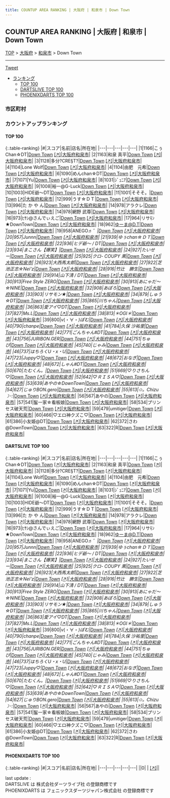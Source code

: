 ```yaml
---
title: COUNTUP AREA RANKING | 大阪府 | 和泉市 | Down Town
---
```

## COUNTUP AREA RANKING | 大阪府 | 和泉市 | Down Town

[TOP](/darts/rank/) > [大阪府](/darts/rank/大阪府/) > [和泉市](/darts/rank/大阪府/和泉市/) > Down Town

___

<a href="https://twitter.com/share?ref_src=twsrc%5Etfw" data-text="COUNTUP AREA RANKING | 大阪府和泉市Down Town" class="twitter-share-button" data-hashtags="DARTSLIVE,PHOENIXDARTS,darts,ダーツ" data-show-count="false">Tweet</a>

* [ランキング](#カウントアップランキング)
    * [TOP 100](#top-100)
    * [DARTSLIVE TOP 100](#dartslive-top-100)
    * [PHOENIXDARTS TOP 100](#phoenixdarts-top-100)

### 市区町村

<ul>

</ul>

### カウントアップランキング

#### TOP 100



{:.table-ranking}
|#|スコア|名前|店名|所在地|
|---|---|---|---|---|
|1|1166|<span class="rank-name-dl">こぅChan☆DT</span>|<a href="/darts/rank/shops/987a5a2adcfe09b40d9b047a20a7ba1e.html">Down Town</a> <a href="https://search.dartslive.com/jp/shop/987a5a2adcfe09b40d9b047a20a7ba1e">[↗]</a>|<a href="/darts/rank/大阪府/和泉市">大阪府和泉市</a>|
|2|1163|<span class="rank-name-dl">和泉 真平</span>|<a href="/darts/rank/shops/987a5a2adcfe09b40d9b047a20a7ba1e.html">Down Town</a> <a href="https://search.dartslive.com/jp/shop/987a5a2adcfe09b40d9b047a20a7ba1e">[↗]</a>|<a href="/darts/rank/大阪府/和泉市">大阪府和泉市</a>|
|3|1128|<span class="rank-name-dl">多分?CRE§T?</span>|<a href="/darts/rank/shops/987a5a2adcfe09b40d9b047a20a7ba1e.html">Down Town</a> <a href="https://search.dartslive.com/jp/shop/987a5a2adcfe09b40d9b047a20a7ba1e">[↗]</a>|<a href="/darts/rank/大阪府/和泉市">大阪府和泉市</a>|
|4|1104|<span class="rank-name-dl">Lone Wolf</span>|<a href="/darts/rank/shops/987a5a2adcfe09b40d9b047a20a7ba1e.html">Down Town</a> <a href="https://search.dartslive.com/jp/shop/987a5a2adcfe09b40d9b047a20a7ba1e">[↗]</a>|<a href="/darts/rank/大阪府/和泉市">大阪府和泉市</a>|
|4|1104|<span class="rank-name-dl">由肥　元希</span>|<a href="/darts/rank/shops/987a5a2adcfe09b40d9b047a20a7ba1e.html">Down Town</a> <a href="https://search.dartslive.com/jp/shop/987a5a2adcfe09b40d9b047a20a7ba1e">[↗]</a>|<a href="/darts/rank/大阪府/和泉市">大阪府和泉市</a>|
|6|1090|<span class="rank-name-dl">めんchan☆DT</span>|<a href="/darts/rank/shops/987a5a2adcfe09b40d9b047a20a7ba1e.html">Down Town</a> <a href="https://search.dartslive.com/jp/shop/987a5a2adcfe09b40d9b047a20a7ba1e">[↗]</a>|<a href="/darts/rank/大阪府/和泉市">大阪府和泉市</a>|
|7|1071|<span class="rank-name-dl">Yu</span>|<a href="/darts/rank/shops/987a5a2adcfe09b40d9b047a20a7ba1e.html">Down Town</a> <a href="https://search.dartslive.com/jp/shop/987a5a2adcfe09b40d9b047a20a7ba1e">[↗]</a>|<a href="/darts/rank/大阪府/和泉市">大阪府和泉市</a>|
|8|1031|<span class="rank-name-dl">ｼﾞｭﾆｱ</span>|<a href="/darts/rank/shops/987a5a2adcfe09b40d9b047a20a7ba1e.html">Down Town</a> <a href="https://search.dartslive.com/jp/shop/987a5a2adcfe09b40d9b047a20a7ba1e">[↗]</a>|<a href="/darts/rank/大阪府/和泉市">大阪府和泉市</a>|
|9|1008|<span class="rank-name-dl">裕一@G-Luck</span>|<a href="/darts/rank/shops/987a5a2adcfe09b40d9b047a20a7ba1e.html">Down Town</a> <a href="https://search.dartslive.com/jp/shop/987a5a2adcfe09b40d9b047a20a7ba1e">[↗]</a>|<a href="/darts/rank/大阪府/和泉市">大阪府和泉市</a>|
|10|1003|<span class="rank-name-dl">HIDE爺〜DT</span>|<a href="/darts/rank/shops/987a5a2adcfe09b40d9b047a20a7ba1e.html">Down Town</a> <a href="https://search.dartslive.com/jp/shop/987a5a2adcfe09b40d9b047a20a7ba1e">[↗]</a>|<a href="/darts/rank/大阪府/和泉市">大阪府和泉市</a>|
|11|1001|<span class="rank-name-dl">そそそ。</span>|<a href="/darts/rank/shops/987a5a2adcfe09b40d9b047a20a7ba1e.html">Down Town</a> <a href="https://search.dartslive.com/jp/shop/987a5a2adcfe09b40d9b047a20a7ba1e">[↗]</a>|<a href="/darts/rank/大阪府/和泉市">大阪府和泉市</a>|
|12|999|<span class="rank-name-dl">うす☆ＤＴ</span>|<a href="/darts/rank/shops/987a5a2adcfe09b40d9b047a20a7ba1e.html">Down Town</a> <a href="https://search.dartslive.com/jp/shop/987a5a2adcfe09b40d9b047a20a7ba1e">[↗]</a>|<a href="/darts/rank/大阪府/和泉市">大阪府和泉市</a>|
|13|996|<span class="rank-name-dl">た か や ん</span>|<a href="/darts/rank/shops/987a5a2adcfe09b40d9b047a20a7ba1e.html">Down Town</a> <a href="https://search.dartslive.com/jp/shop/987a5a2adcfe09b40d9b047a20a7ba1e">[↗]</a>|<a href="/darts/rank/大阪府/和泉市">大阪府和泉市</a>|
|14|978|<span class="rank-name-dl">アラクレ</span>|<a href="/darts/rank/shops/987a5a2adcfe09b40d9b047a20a7ba1e.html">Down Town</a> <a href="https://search.dartslive.com/jp/shop/987a5a2adcfe09b40d9b047a20a7ba1e">[↗]</a>|<a href="/darts/rank/大阪府/和泉市">大阪府和泉市</a>|
|14|978|<span class="rank-name-dl">網野 武尊</span>|<a href="/darts/rank/shops/987a5a2adcfe09b40d9b047a20a7ba1e.html">Down Town</a> <a href="https://search.dartslive.com/jp/shop/987a5a2adcfe09b40d9b047a20a7ba1e">[↗]</a>|<a href="/darts/rank/大阪府/和泉市">大阪府和泉市</a>|
|16|973|<span class="rank-name-dl">ﾋｻｼ@さんでぃえご</span>|<a href="/darts/rank/shops/987a5a2adcfe09b40d9b047a20a7ba1e.html">Down Town</a> <a href="https://search.dartslive.com/jp/shop/987a5a2adcfe09b40d9b047a20a7ba1e">[↗]</a>|<a href="/darts/rank/大阪府/和泉市">大阪府和泉市</a>|
|17|964|<span class="rank-name-dl">リサﾓﾝ★DownTown</span>|<a href="/darts/rank/shops/987a5a2adcfe09b40d9b047a20a7ba1e.html">Down Town</a> <a href="https://search.dartslive.com/jp/shop/987a5a2adcfe09b40d9b047a20a7ba1e">[↗]</a>|<a href="/darts/rank/大阪府/和泉市">大阪府和泉市</a>|
|18|962|<span class="rank-name-dl">ゆーま@D.T</span>|<a href="/darts/rank/shops/987a5a2adcfe09b40d9b047a20a7ba1e.html">Down Town</a> <a href="https://search.dartslive.com/jp/shop/987a5a2adcfe09b40d9b047a20a7ba1e">[↗]</a>|<a href="/darts/rank/大阪府/和泉市">大阪府和泉市</a>|
|19|958|<span class="rank-name-dl">ANEGO♬*゜</span>|<a href="/darts/rank/shops/987a5a2adcfe09b40d9b047a20a7ba1e.html">Down Town</a> <a href="https://search.dartslive.com/jp/shop/987a5a2adcfe09b40d9b047a20a7ba1e">[↗]</a>|<a href="/darts/rank/大阪府/和泉市">大阪府和泉市</a>|
|20|957|<span class="rank-name-dl">Junnn</span>|<a href="/darts/rank/shops/987a5a2adcfe09b40d9b047a20a7ba1e.html">Down Town</a> <a href="https://search.dartslive.com/jp/shop/987a5a2adcfe09b40d9b047a20a7ba1e">[↗]</a>|<a href="/darts/rank/大阪府/和泉市">大阪府和泉市</a>|
|21|939|<span class="rank-name-dl">ゆぅchan☆ＤＴ</span>|<a href="/darts/rank/shops/987a5a2adcfe09b40d9b047a20a7ba1e.html">Down Town</a> <a href="https://search.dartslive.com/jp/shop/987a5a2adcfe09b40d9b047a20a7ba1e">[↗]</a>|<a href="/darts/rank/大阪府/和泉市">大阪府和泉市</a>|
|22|936|<span class="rank-name-dl">ヒデ爺〜 / DT</span>|<a href="/darts/rank/shops/987a5a2adcfe09b40d9b047a20a7ba1e.html">Down Town</a> <a href="https://search.dartslive.com/jp/shop/987a5a2adcfe09b40d9b047a20a7ba1e">[↗]</a>|<a href="/darts/rank/大阪府/和泉市">大阪府和泉市</a>|
|23|934|<span class="rank-name-dl">まこさん【爆笑】</span>|<a href="/darts/rank/shops/987a5a2adcfe09b40d9b047a20a7ba1e.html">Down Town</a> <a href="https://search.dartslive.com/jp/shop/987a5a2adcfe09b40d9b047a20a7ba1e">[↗]</a>|<a href="/darts/rank/大阪府/和泉市">大阪府和泉市</a>|
|24|927|<span class="rank-name-dl">たいせー</span>|<a href="/darts/rank/shops/987a5a2adcfe09b40d9b047a20a7ba1e.html">Down Town</a> <a href="https://search.dartslive.com/jp/shop/987a5a2adcfe09b40d9b047a20a7ba1e">[↗]</a>|<a href="/darts/rank/大阪府/和泉市">大阪府和泉市</a>|
|25|925|<span class="rank-name-dl">クロ- COUPY 黒</span>|<a href="/darts/rank/shops/987a5a2adcfe09b40d9b047a20a7ba1e.html">Down Town</a> <a href="https://search.dartslive.com/jp/shop/987a5a2adcfe09b40d9b047a20a7ba1e">[↗]</a>|<a href="/darts/rank/大阪府/和泉市">大阪府和泉市</a>|
|26|923|<span class="rank-name-dl">大西馬太郎</span>|<a href="/darts/rank/shops/987a5a2adcfe09b40d9b047a20a7ba1e.html">Down Town</a> <a href="https://search.dartslive.com/jp/shop/987a5a2adcfe09b40d9b047a20a7ba1e">[↗]</a>|<a href="/darts/rank/大阪府/和泉市">大阪府和泉市</a>|
|27|922|<span class="rank-name-dl">芝池正志☆Nei&#x27;z</span>|<a href="/darts/rank/shops/987a5a2adcfe09b40d9b047a20a7ba1e.html">Down Town</a> <a href="https://search.dartslive.com/jp/shop/987a5a2adcfe09b40d9b047a20a7ba1e">[↗]</a>|<a href="/darts/rank/大阪府/和泉市">大阪府和泉市</a>|
|28|916|<span class="rank-name-dl">竹辻　勝生</span>|<a href="/darts/rank/shops/987a5a2adcfe09b40d9b047a20a7ba1e.html">Down Town</a> <a href="https://search.dartslive.com/jp/shop/987a5a2adcfe09b40d9b047a20a7ba1e">[↗]</a>|<a href="/darts/rank/大阪府/和泉市">大阪府和泉市</a>|
|29|914|<span class="rank-name-dl">山下清 / DT</span>|<a href="/darts/rank/shops/987a5a2adcfe09b40d9b047a20a7ba1e.html">Down Town</a> <a href="https://search.dartslive.com/jp/shop/987a5a2adcfe09b40d9b047a20a7ba1e">[↗]</a>|<a href="/darts/rank/大阪府/和泉市">大阪府和泉市</a>|
|30|913|<span class="rank-name-dl">Free Style ZERO</span>|<a href="/darts/rank/shops/987a5a2adcfe09b40d9b047a20a7ba1e.html">Down Town</a> <a href="https://search.dartslive.com/jp/shop/987a5a2adcfe09b40d9b047a20a7ba1e">[↗]</a>|<a href="/darts/rank/大阪府/和泉市">大阪府和泉市</a>|
|30|913|<span class="rank-name-dl">あにゃだ〜☆NINE</span>|<a href="/darts/rank/shops/987a5a2adcfe09b40d9b047a20a7ba1e.html">Down Town</a> <a href="https://search.dartslive.com/jp/shop/987a5a2adcfe09b40d9b047a20a7ba1e">[↗]</a>|<a href="/darts/rank/大阪府/和泉市">大阪府和泉市</a>|
|32|908|<span class="rank-name-dl">$あぽろ$</span>|<a href="/darts/rank/shops/987a5a2adcfe09b40d9b047a20a7ba1e.html">Down Town</a> <a href="https://search.dartslive.com/jp/shop/987a5a2adcfe09b40d9b047a20a7ba1e">[↗]</a>|<a href="/darts/rank/大阪府/和泉市">大阪府和泉市</a>|
|33|903|<span class="rank-name-dl">リサモン★</span>|<a href="/darts/rank/shops/987a5a2adcfe09b40d9b047a20a7ba1e.html">Down Town</a> <a href="https://search.dartslive.com/jp/shop/987a5a2adcfe09b40d9b047a20a7ba1e">[↗]</a>|<a href="/darts/rank/大阪府/和泉市">大阪府和泉市</a>|
|34|879|<span class="rank-name-dl">しゅう☆DT</span>|<a href="/darts/rank/shops/987a5a2adcfe09b40d9b047a20a7ba1e.html">Down Town</a> <a href="https://search.dartslive.com/jp/shop/987a5a2adcfe09b40d9b047a20a7ba1e">[↗]</a>|<a href="/darts/rank/大阪府/和泉市">大阪府和泉市</a>|
|35|865|<span class="rank-name-dl">川ちゃん</span>|<a href="/darts/rank/shops/987a5a2adcfe09b40d9b047a20a7ba1e.html">Down Town</a> <a href="https://search.dartslive.com/jp/shop/987a5a2adcfe09b40d9b047a20a7ba1e">[↗]</a>|<a href="/darts/rank/大阪府/和泉市">大阪府和泉市</a>|
|36|863|<span class="rank-name-dl">愛アイ♡DT</span>|<a href="/darts/rank/shops/987a5a2adcfe09b40d9b047a20a7ba1e.html">Down Town</a> <a href="https://search.dartslive.com/jp/shop/987a5a2adcfe09b40d9b047a20a7ba1e">[↗]</a>|<a href="/darts/rank/大阪府/和泉市">大阪府和泉市</a>|
|37|827|<span class="rank-name-dl">Ms.L</span>|<a href="/darts/rank/shops/987a5a2adcfe09b40d9b047a20a7ba1e.html">Down Town</a> <a href="https://search.dartslive.com/jp/shop/987a5a2adcfe09b40d9b047a20a7ba1e">[↗]</a>|<a href="/darts/rank/大阪府/和泉市">大阪府和泉市</a>|
|38|813|<span class="rank-name-dl">＊OGI＊*</span>|<a href="/darts/rank/shops/987a5a2adcfe09b40d9b047a20a7ba1e.html">Down Town</a> <a href="https://search.dartslive.com/jp/shop/987a5a2adcfe09b40d9b047a20a7ba1e">[↗]</a>|<a href="/darts/rank/大阪府/和泉市">大阪府和泉市</a>|
|39|800|<span class="rank-name-dl">v(・∀・*)ぽむ</span>|<a href="/darts/rank/shops/987a5a2adcfe09b40d9b047a20a7ba1e.html">Down Town</a> <a href="https://search.dartslive.com/jp/shop/987a5a2adcfe09b40d9b047a20a7ba1e">[↗]</a>|<a href="/darts/rank/大阪府/和泉市">大阪府和泉市</a>|
|40|790|<span class="rank-name-dl">chanpe</span>|<a href="/darts/rank/shops/987a5a2adcfe09b40d9b047a20a7ba1e.html">Down Town</a> <a href="https://search.dartslive.com/jp/shop/987a5a2adcfe09b40d9b047a20a7ba1e">[↗]</a>|<a href="/darts/rank/大阪府/和泉市">大阪府和泉市</a>|
|41|784|<span class="rank-name-dl">久保 沙祐里</span>|<a href="/darts/rank/shops/987a5a2adcfe09b40d9b047a20a7ba1e.html">Down Town</a> <a href="https://search.dartslive.com/jp/shop/987a5a2adcfe09b40d9b047a20a7ba1e">[↗]</a>|<a href="/darts/rank/大阪府/和泉市">大阪府和泉市</a>|
|42|771|<span class="rank-name-dl">ごんちゃん#DT</span>|<a href="/darts/rank/shops/987a5a2adcfe09b40d9b047a20a7ba1e.html">Down Town</a> <a href="https://search.dartslive.com/jp/shop/987a5a2adcfe09b40d9b047a20a7ba1e">[↗]</a>|<a href="/darts/rank/大阪府/和泉市">大阪府和泉市</a>|
|43|756|<span class="rank-name-dl">*JURI*BON.GER</span>|<a href="/darts/rank/shops/987a5a2adcfe09b40d9b047a20a7ba1e.html">Down Town</a> <a href="https://search.dartslive.com/jp/shop/987a5a2adcfe09b40d9b047a20a7ba1e">[↗]</a>|<a href="/darts/rank/大阪府/和泉市">大阪府和泉市</a>|
|44|751|<span class="rank-name-dl">ちゅぴ</span>|<a href="/darts/rank/shops/987a5a2adcfe09b40d9b047a20a7ba1e.html">Down Town</a> <a href="https://search.dartslive.com/jp/shop/987a5a2adcfe09b40d9b047a20a7ba1e">[↗]</a>|<a href="/darts/rank/大阪府/和泉市">大阪府和泉市</a>|
|45|740|<span class="rank-name-dl">じゃみ</span>|<a href="/darts/rank/shops/987a5a2adcfe09b40d9b047a20a7ba1e.html">Down Town</a> <a href="https://search.dartslive.com/jp/shop/987a5a2adcfe09b40d9b047a20a7ba1e">[↗]</a>|<a href="/darts/rank/大阪府/和泉市">大阪府和泉市</a>|
|46|737|<span class="rank-name-dl">はちろくU・x・U</span>|<a href="/darts/rank/shops/987a5a2adcfe09b40d9b047a20a7ba1e.html">Down Town</a> <a href="https://search.dartslive.com/jp/shop/987a5a2adcfe09b40d9b047a20a7ba1e">[↗]</a>|<a href="/darts/rank/大阪府/和泉市">大阪府和泉市</a>|
|47|723|<span class="rank-name-dl">Juppy♡***</span>|<a href="/darts/rank/shops/987a5a2adcfe09b40d9b047a20a7ba1e.html">Down Town</a> <a href="https://search.dartslive.com/jp/shop/987a5a2adcfe09b40d9b047a20a7ba1e">[↗]</a>|<a href="/darts/rank/大阪府/和泉市">大阪府和泉市</a>|
|48|672|<span class="rank-name-dl">おなぎ</span>|<a href="/darts/rank/shops/987a5a2adcfe09b40d9b047a20a7ba1e.html">Down Town</a> <a href="https://search.dartslive.com/jp/shop/987a5a2adcfe09b40d9b047a20a7ba1e">[↗]</a>|<a href="/darts/rank/大阪府/和泉市">大阪府和泉市</a>|
|48|672|<span class="rank-name-dl">しゃん#DT</span>|<a href="/darts/rank/shops/987a5a2adcfe09b40d9b047a20a7ba1e.html">Down Town</a> <a href="https://search.dartslive.com/jp/shop/987a5a2adcfe09b40d9b047a20a7ba1e">[↗]</a>|<a href="/darts/rank/大阪府/和泉市">大阪府和泉市</a>|
|50|670|<span class="rank-name-dl">たむくん。</span>|<a href="/darts/rank/shops/987a5a2adcfe09b40d9b047a20a7ba1e.html">Down Town</a> <a href="https://search.dartslive.com/jp/shop/987a5a2adcfe09b40d9b047a20a7ba1e">[↗]</a>|<a href="/darts/rank/大阪府/和泉市">大阪府和泉市</a>|
|51|669|<span class="rank-name-dl">♡りさちん♡</span>|<a href="/darts/rank/shops/987a5a2adcfe09b40d9b047a20a7ba1e.html">Down Town</a> <a href="https://search.dartslive.com/jp/shop/987a5a2adcfe09b40d9b047a20a7ba1e">[↗]</a>|<a href="/darts/rank/大阪府/和泉市">大阪府和泉市</a>|
|52|642|<span class="rank-name-dl">♡ＲＩＳＡ♡</span>|<a href="/darts/rank/shops/987a5a2adcfe09b40d9b047a20a7ba1e.html">Down Town</a> <a href="https://search.dartslive.com/jp/shop/987a5a2adcfe09b40d9b047a20a7ba1e">[↗]</a>|<a href="/darts/rank/大阪府/和泉市">大阪府和泉市</a>|
|53|639|<span class="rank-name-dl">あやの☆DownTown</span>|<a href="/darts/rank/shops/987a5a2adcfe09b40d9b047a20a7ba1e.html">Down Town</a> <a href="https://search.dartslive.com/jp/shop/987a5a2adcfe09b40d9b047a20a7ba1e">[↗]</a>|<a href="/darts/rank/大阪府/和泉市">大阪府和泉市</a>|
|54|627|<span class="rank-name-dl">じゅりBON.gero</span>|<a href="/darts/rank/shops/987a5a2adcfe09b40d9b047a20a7ba1e.html">Down Town</a> <a href="https://search.dartslive.com/jp/shop/987a5a2adcfe09b40d9b047a20a7ba1e">[↗]</a>|<a href="/darts/rank/大阪府/和泉市">大阪府和泉市</a>|
|55|613|<span class="rank-name-dl">✩*。Chizu ☽･:*</span>|<a href="/darts/rank/shops/987a5a2adcfe09b40d9b047a20a7ba1e.html">Down Town</a> <a href="https://search.dartslive.com/jp/shop/987a5a2adcfe09b40d9b047a20a7ba1e">[↗]</a>|<a href="/darts/rank/大阪府/和泉市">大阪府和泉市</a>|
|56|567|<span class="rank-name-dl">あやの</span>|<a href="/darts/rank/shops/987a5a2adcfe09b40d9b047a20a7ba1e.html">Down Town</a> <a href="https://search.dartslive.com/jp/shop/987a5a2adcfe09b40d9b047a20a7ba1e">[↗]</a>|<a href="/darts/rank/大阪府/和泉市">大阪府和泉市</a>|
|57|541|<span class="rank-name-dl">髷一家☆看板娘</span>|<a href="/darts/rank/shops/987a5a2adcfe09b40d9b047a20a7ba1e.html">Down Town</a> <a href="https://search.dartslive.com/jp/shop/987a5a2adcfe09b40d9b047a20a7ba1e">[↗]</a>|<a href="/darts/rank/大阪府/和泉市">大阪府和泉市</a>|
|58|534|<span class="rank-name-dl">プリンセス破天荒</span>|<a href="/darts/rank/shops/987a5a2adcfe09b40d9b047a20a7ba1e.html">Down Town</a> <a href="https://search.dartslive.com/jp/shop/987a5a2adcfe09b40d9b047a20a7ba1e">[↗]</a>|<a href="/darts/rank/大阪府/和泉市">大阪府和泉市</a>|
|59|479|<span class="rank-name-dl">umitiger</span>|<a href="/darts/rank/shops/987a5a2adcfe09b40d9b047a20a7ba1e.html">Down Town</a> <a href="https://search.dartslive.com/jp/shop/987a5a2adcfe09b40d9b047a20a7ba1e">[↗]</a>|<a href="/darts/rank/大阪府/和泉市">大阪府和泉市</a>|
|60|466|<span class="rank-name-dl">♡エロ神クズこ♡</span>|<a href="/darts/rank/shops/987a5a2adcfe09b40d9b047a20a7ba1e.html">Down Town</a> <a href="https://search.dartslive.com/jp/shop/987a5a2adcfe09b40d9b047a20a7ba1e">[↗]</a>|<a href="/darts/rank/大阪府/和泉市">大阪府和泉市</a>|
|61|386|<span class="rank-name-dl">小友姫@DT</span>|<a href="/darts/rank/shops/987a5a2adcfe09b40d9b047a20a7ba1e.html">Down Town</a> <a href="https://search.dartslive.com/jp/shop/987a5a2adcfe09b40d9b047a20a7ba1e">[↗]</a>|<a href="/darts/rank/大阪府/和泉市">大阪府和泉市</a>|
|62|372|<span class="rank-name-dl">さわ@DownTown</span>|<a href="/darts/rank/shops/987a5a2adcfe09b40d9b047a20a7ba1e.html">Down Town</a> <a href="https://search.dartslive.com/jp/shop/987a5a2adcfe09b40d9b047a20a7ba1e">[↗]</a>|<a href="/darts/rank/大阪府/和泉市">大阪府和泉市</a>|
|63|322|<span class="rank-name-dl">R</span>|<a href="/darts/rank/shops/987a5a2adcfe09b40d9b047a20a7ba1e.html">Down Town</a> <a href="https://search.dartslive.com/jp/shop/987a5a2adcfe09b40d9b047a20a7ba1e">[↗]</a>|<a href="/darts/rank/大阪府/和泉市">大阪府和泉市</a>|


#### DARTSLIVE TOP 100



{:.table-ranking}
|#|スコア|名前|店名|所在地|
|---|---|---|---|---|
|1|1166|<span class="rank-name-dl">こぅChan☆DT</span>|<a href="/darts/rank/shops/987a5a2adcfe09b40d9b047a20a7ba1e.html">Down Town</a> <a href="https://search.dartslive.com/jp/shop/987a5a2adcfe09b40d9b047a20a7ba1e">[↗]</a>|<a href="/darts/rank/大阪府/和泉市">大阪府和泉市</a>|
|2|1163|<span class="rank-name-dl">和泉 真平</span>|<a href="/darts/rank/shops/987a5a2adcfe09b40d9b047a20a7ba1e.html">Down Town</a> <a href="https://search.dartslive.com/jp/shop/987a5a2adcfe09b40d9b047a20a7ba1e">[↗]</a>|<a href="/darts/rank/大阪府/和泉市">大阪府和泉市</a>|
|3|1128|<span class="rank-name-dl">多分?CRE§T?</span>|<a href="/darts/rank/shops/987a5a2adcfe09b40d9b047a20a7ba1e.html">Down Town</a> <a href="https://search.dartslive.com/jp/shop/987a5a2adcfe09b40d9b047a20a7ba1e">[↗]</a>|<a href="/darts/rank/大阪府/和泉市">大阪府和泉市</a>|
|4|1104|<span class="rank-name-dl">Lone Wolf</span>|<a href="/darts/rank/shops/987a5a2adcfe09b40d9b047a20a7ba1e.html">Down Town</a> <a href="https://search.dartslive.com/jp/shop/987a5a2adcfe09b40d9b047a20a7ba1e">[↗]</a>|<a href="/darts/rank/大阪府/和泉市">大阪府和泉市</a>|
|4|1104|<span class="rank-name-dl">由肥　元希</span>|<a href="/darts/rank/shops/987a5a2adcfe09b40d9b047a20a7ba1e.html">Down Town</a> <a href="https://search.dartslive.com/jp/shop/987a5a2adcfe09b40d9b047a20a7ba1e">[↗]</a>|<a href="/darts/rank/大阪府/和泉市">大阪府和泉市</a>|
|6|1090|<span class="rank-name-dl">めんchan☆DT</span>|<a href="/darts/rank/shops/987a5a2adcfe09b40d9b047a20a7ba1e.html">Down Town</a> <a href="https://search.dartslive.com/jp/shop/987a5a2adcfe09b40d9b047a20a7ba1e">[↗]</a>|<a href="/darts/rank/大阪府/和泉市">大阪府和泉市</a>|
|7|1071|<span class="rank-name-dl">Yu</span>|<a href="/darts/rank/shops/987a5a2adcfe09b40d9b047a20a7ba1e.html">Down Town</a> <a href="https://search.dartslive.com/jp/shop/987a5a2adcfe09b40d9b047a20a7ba1e">[↗]</a>|<a href="/darts/rank/大阪府/和泉市">大阪府和泉市</a>|
|8|1031|<span class="rank-name-dl">ｼﾞｭﾆｱ</span>|<a href="/darts/rank/shops/987a5a2adcfe09b40d9b047a20a7ba1e.html">Down Town</a> <a href="https://search.dartslive.com/jp/shop/987a5a2adcfe09b40d9b047a20a7ba1e">[↗]</a>|<a href="/darts/rank/大阪府/和泉市">大阪府和泉市</a>|
|9|1008|<span class="rank-name-dl">裕一@G-Luck</span>|<a href="/darts/rank/shops/987a5a2adcfe09b40d9b047a20a7ba1e.html">Down Town</a> <a href="https://search.dartslive.com/jp/shop/987a5a2adcfe09b40d9b047a20a7ba1e">[↗]</a>|<a href="/darts/rank/大阪府/和泉市">大阪府和泉市</a>|
|10|1003|<span class="rank-name-dl">HIDE爺〜DT</span>|<a href="/darts/rank/shops/987a5a2adcfe09b40d9b047a20a7ba1e.html">Down Town</a> <a href="https://search.dartslive.com/jp/shop/987a5a2adcfe09b40d9b047a20a7ba1e">[↗]</a>|<a href="/darts/rank/大阪府/和泉市">大阪府和泉市</a>|
|11|1001|<span class="rank-name-dl">そそそ。</span>|<a href="/darts/rank/shops/987a5a2adcfe09b40d9b047a20a7ba1e.html">Down Town</a> <a href="https://search.dartslive.com/jp/shop/987a5a2adcfe09b40d9b047a20a7ba1e">[↗]</a>|<a href="/darts/rank/大阪府/和泉市">大阪府和泉市</a>|
|12|999|<span class="rank-name-dl">うす☆ＤＴ</span>|<a href="/darts/rank/shops/987a5a2adcfe09b40d9b047a20a7ba1e.html">Down Town</a> <a href="https://search.dartslive.com/jp/shop/987a5a2adcfe09b40d9b047a20a7ba1e">[↗]</a>|<a href="/darts/rank/大阪府/和泉市">大阪府和泉市</a>|
|13|996|<span class="rank-name-dl">た か や ん</span>|<a href="/darts/rank/shops/987a5a2adcfe09b40d9b047a20a7ba1e.html">Down Town</a> <a href="https://search.dartslive.com/jp/shop/987a5a2adcfe09b40d9b047a20a7ba1e">[↗]</a>|<a href="/darts/rank/大阪府/和泉市">大阪府和泉市</a>|
|14|978|<span class="rank-name-dl">アラクレ</span>|<a href="/darts/rank/shops/987a5a2adcfe09b40d9b047a20a7ba1e.html">Down Town</a> <a href="https://search.dartslive.com/jp/shop/987a5a2adcfe09b40d9b047a20a7ba1e">[↗]</a>|<a href="/darts/rank/大阪府/和泉市">大阪府和泉市</a>|
|14|978|<span class="rank-name-dl">網野 武尊</span>|<a href="/darts/rank/shops/987a5a2adcfe09b40d9b047a20a7ba1e.html">Down Town</a> <a href="https://search.dartslive.com/jp/shop/987a5a2adcfe09b40d9b047a20a7ba1e">[↗]</a>|<a href="/darts/rank/大阪府/和泉市">大阪府和泉市</a>|
|16|973|<span class="rank-name-dl">ﾋｻｼ@さんでぃえご</span>|<a href="/darts/rank/shops/987a5a2adcfe09b40d9b047a20a7ba1e.html">Down Town</a> <a href="https://search.dartslive.com/jp/shop/987a5a2adcfe09b40d9b047a20a7ba1e">[↗]</a>|<a href="/darts/rank/大阪府/和泉市">大阪府和泉市</a>|
|17|964|<span class="rank-name-dl">リサﾓﾝ★DownTown</span>|<a href="/darts/rank/shops/987a5a2adcfe09b40d9b047a20a7ba1e.html">Down Town</a> <a href="https://search.dartslive.com/jp/shop/987a5a2adcfe09b40d9b047a20a7ba1e">[↗]</a>|<a href="/darts/rank/大阪府/和泉市">大阪府和泉市</a>|
|18|962|<span class="rank-name-dl">ゆーま@D.T</span>|<a href="/darts/rank/shops/987a5a2adcfe09b40d9b047a20a7ba1e.html">Down Town</a> <a href="https://search.dartslive.com/jp/shop/987a5a2adcfe09b40d9b047a20a7ba1e">[↗]</a>|<a href="/darts/rank/大阪府/和泉市">大阪府和泉市</a>|
|19|958|<span class="rank-name-dl">ANEGO♬*゜</span>|<a href="/darts/rank/shops/987a5a2adcfe09b40d9b047a20a7ba1e.html">Down Town</a> <a href="https://search.dartslive.com/jp/shop/987a5a2adcfe09b40d9b047a20a7ba1e">[↗]</a>|<a href="/darts/rank/大阪府/和泉市">大阪府和泉市</a>|
|20|957|<span class="rank-name-dl">Junnn</span>|<a href="/darts/rank/shops/987a5a2adcfe09b40d9b047a20a7ba1e.html">Down Town</a> <a href="https://search.dartslive.com/jp/shop/987a5a2adcfe09b40d9b047a20a7ba1e">[↗]</a>|<a href="/darts/rank/大阪府/和泉市">大阪府和泉市</a>|
|21|939|<span class="rank-name-dl">ゆぅchan☆ＤＴ</span>|<a href="/darts/rank/shops/987a5a2adcfe09b40d9b047a20a7ba1e.html">Down Town</a> <a href="https://search.dartslive.com/jp/shop/987a5a2adcfe09b40d9b047a20a7ba1e">[↗]</a>|<a href="/darts/rank/大阪府/和泉市">大阪府和泉市</a>|
|22|936|<span class="rank-name-dl">ヒデ爺〜 / DT</span>|<a href="/darts/rank/shops/987a5a2adcfe09b40d9b047a20a7ba1e.html">Down Town</a> <a href="https://search.dartslive.com/jp/shop/987a5a2adcfe09b40d9b047a20a7ba1e">[↗]</a>|<a href="/darts/rank/大阪府/和泉市">大阪府和泉市</a>|
|23|934|<span class="rank-name-dl">まこさん【爆笑】</span>|<a href="/darts/rank/shops/987a5a2adcfe09b40d9b047a20a7ba1e.html">Down Town</a> <a href="https://search.dartslive.com/jp/shop/987a5a2adcfe09b40d9b047a20a7ba1e">[↗]</a>|<a href="/darts/rank/大阪府/和泉市">大阪府和泉市</a>|
|24|927|<span class="rank-name-dl">たいせー</span>|<a href="/darts/rank/shops/987a5a2adcfe09b40d9b047a20a7ba1e.html">Down Town</a> <a href="https://search.dartslive.com/jp/shop/987a5a2adcfe09b40d9b047a20a7ba1e">[↗]</a>|<a href="/darts/rank/大阪府/和泉市">大阪府和泉市</a>|
|25|925|<span class="rank-name-dl">クロ- COUPY 黒</span>|<a href="/darts/rank/shops/987a5a2adcfe09b40d9b047a20a7ba1e.html">Down Town</a> <a href="https://search.dartslive.com/jp/shop/987a5a2adcfe09b40d9b047a20a7ba1e">[↗]</a>|<a href="/darts/rank/大阪府/和泉市">大阪府和泉市</a>|
|26|923|<span class="rank-name-dl">大西馬太郎</span>|<a href="/darts/rank/shops/987a5a2adcfe09b40d9b047a20a7ba1e.html">Down Town</a> <a href="https://search.dartslive.com/jp/shop/987a5a2adcfe09b40d9b047a20a7ba1e">[↗]</a>|<a href="/darts/rank/大阪府/和泉市">大阪府和泉市</a>|
|27|922|<span class="rank-name-dl">芝池正志☆Nei&#x27;z</span>|<a href="/darts/rank/shops/987a5a2adcfe09b40d9b047a20a7ba1e.html">Down Town</a> <a href="https://search.dartslive.com/jp/shop/987a5a2adcfe09b40d9b047a20a7ba1e">[↗]</a>|<a href="/darts/rank/大阪府/和泉市">大阪府和泉市</a>|
|28|916|<span class="rank-name-dl">竹辻　勝生</span>|<a href="/darts/rank/shops/987a5a2adcfe09b40d9b047a20a7ba1e.html">Down Town</a> <a href="https://search.dartslive.com/jp/shop/987a5a2adcfe09b40d9b047a20a7ba1e">[↗]</a>|<a href="/darts/rank/大阪府/和泉市">大阪府和泉市</a>|
|29|914|<span class="rank-name-dl">山下清 / DT</span>|<a href="/darts/rank/shops/987a5a2adcfe09b40d9b047a20a7ba1e.html">Down Town</a> <a href="https://search.dartslive.com/jp/shop/987a5a2adcfe09b40d9b047a20a7ba1e">[↗]</a>|<a href="/darts/rank/大阪府/和泉市">大阪府和泉市</a>|
|30|913|<span class="rank-name-dl">Free Style ZERO</span>|<a href="/darts/rank/shops/987a5a2adcfe09b40d9b047a20a7ba1e.html">Down Town</a> <a href="https://search.dartslive.com/jp/shop/987a5a2adcfe09b40d9b047a20a7ba1e">[↗]</a>|<a href="/darts/rank/大阪府/和泉市">大阪府和泉市</a>|
|30|913|<span class="rank-name-dl">あにゃだ〜☆NINE</span>|<a href="/darts/rank/shops/987a5a2adcfe09b40d9b047a20a7ba1e.html">Down Town</a> <a href="https://search.dartslive.com/jp/shop/987a5a2adcfe09b40d9b047a20a7ba1e">[↗]</a>|<a href="/darts/rank/大阪府/和泉市">大阪府和泉市</a>|
|32|908|<span class="rank-name-dl">$あぽろ$</span>|<a href="/darts/rank/shops/987a5a2adcfe09b40d9b047a20a7ba1e.html">Down Town</a> <a href="https://search.dartslive.com/jp/shop/987a5a2adcfe09b40d9b047a20a7ba1e">[↗]</a>|<a href="/darts/rank/大阪府/和泉市">大阪府和泉市</a>|
|33|903|<span class="rank-name-dl">リサモン★</span>|<a href="/darts/rank/shops/987a5a2adcfe09b40d9b047a20a7ba1e.html">Down Town</a> <a href="https://search.dartslive.com/jp/shop/987a5a2adcfe09b40d9b047a20a7ba1e">[↗]</a>|<a href="/darts/rank/大阪府/和泉市">大阪府和泉市</a>|
|34|879|<span class="rank-name-dl">しゅう☆DT</span>|<a href="/darts/rank/shops/987a5a2adcfe09b40d9b047a20a7ba1e.html">Down Town</a> <a href="https://search.dartslive.com/jp/shop/987a5a2adcfe09b40d9b047a20a7ba1e">[↗]</a>|<a href="/darts/rank/大阪府/和泉市">大阪府和泉市</a>|
|35|865|<span class="rank-name-dl">川ちゃん</span>|<a href="/darts/rank/shops/987a5a2adcfe09b40d9b047a20a7ba1e.html">Down Town</a> <a href="https://search.dartslive.com/jp/shop/987a5a2adcfe09b40d9b047a20a7ba1e">[↗]</a>|<a href="/darts/rank/大阪府/和泉市">大阪府和泉市</a>|
|36|863|<span class="rank-name-dl">愛アイ♡DT</span>|<a href="/darts/rank/shops/987a5a2adcfe09b40d9b047a20a7ba1e.html">Down Town</a> <a href="https://search.dartslive.com/jp/shop/987a5a2adcfe09b40d9b047a20a7ba1e">[↗]</a>|<a href="/darts/rank/大阪府/和泉市">大阪府和泉市</a>|
|37|827|<span class="rank-name-dl">Ms.L</span>|<a href="/darts/rank/shops/987a5a2adcfe09b40d9b047a20a7ba1e.html">Down Town</a> <a href="https://search.dartslive.com/jp/shop/987a5a2adcfe09b40d9b047a20a7ba1e">[↗]</a>|<a href="/darts/rank/大阪府/和泉市">大阪府和泉市</a>|
|38|813|<span class="rank-name-dl">＊OGI＊*</span>|<a href="/darts/rank/shops/987a5a2adcfe09b40d9b047a20a7ba1e.html">Down Town</a> <a href="https://search.dartslive.com/jp/shop/987a5a2adcfe09b40d9b047a20a7ba1e">[↗]</a>|<a href="/darts/rank/大阪府/和泉市">大阪府和泉市</a>|
|39|800|<span class="rank-name-dl">v(・∀・*)ぽむ</span>|<a href="/darts/rank/shops/987a5a2adcfe09b40d9b047a20a7ba1e.html">Down Town</a> <a href="https://search.dartslive.com/jp/shop/987a5a2adcfe09b40d9b047a20a7ba1e">[↗]</a>|<a href="/darts/rank/大阪府/和泉市">大阪府和泉市</a>|
|40|790|<span class="rank-name-dl">chanpe</span>|<a href="/darts/rank/shops/987a5a2adcfe09b40d9b047a20a7ba1e.html">Down Town</a> <a href="https://search.dartslive.com/jp/shop/987a5a2adcfe09b40d9b047a20a7ba1e">[↗]</a>|<a href="/darts/rank/大阪府/和泉市">大阪府和泉市</a>|
|41|784|<span class="rank-name-dl">久保 沙祐里</span>|<a href="/darts/rank/shops/987a5a2adcfe09b40d9b047a20a7ba1e.html">Down Town</a> <a href="https://search.dartslive.com/jp/shop/987a5a2adcfe09b40d9b047a20a7ba1e">[↗]</a>|<a href="/darts/rank/大阪府/和泉市">大阪府和泉市</a>|
|42|771|<span class="rank-name-dl">ごんちゃん#DT</span>|<a href="/darts/rank/shops/987a5a2adcfe09b40d9b047a20a7ba1e.html">Down Town</a> <a href="https://search.dartslive.com/jp/shop/987a5a2adcfe09b40d9b047a20a7ba1e">[↗]</a>|<a href="/darts/rank/大阪府/和泉市">大阪府和泉市</a>|
|43|756|<span class="rank-name-dl">*JURI*BON.GER</span>|<a href="/darts/rank/shops/987a5a2adcfe09b40d9b047a20a7ba1e.html">Down Town</a> <a href="https://search.dartslive.com/jp/shop/987a5a2adcfe09b40d9b047a20a7ba1e">[↗]</a>|<a href="/darts/rank/大阪府/和泉市">大阪府和泉市</a>|
|44|751|<span class="rank-name-dl">ちゅぴ</span>|<a href="/darts/rank/shops/987a5a2adcfe09b40d9b047a20a7ba1e.html">Down Town</a> <a href="https://search.dartslive.com/jp/shop/987a5a2adcfe09b40d9b047a20a7ba1e">[↗]</a>|<a href="/darts/rank/大阪府/和泉市">大阪府和泉市</a>|
|45|740|<span class="rank-name-dl">じゃみ</span>|<a href="/darts/rank/shops/987a5a2adcfe09b40d9b047a20a7ba1e.html">Down Town</a> <a href="https://search.dartslive.com/jp/shop/987a5a2adcfe09b40d9b047a20a7ba1e">[↗]</a>|<a href="/darts/rank/大阪府/和泉市">大阪府和泉市</a>|
|46|737|<span class="rank-name-dl">はちろくU・x・U</span>|<a href="/darts/rank/shops/987a5a2adcfe09b40d9b047a20a7ba1e.html">Down Town</a> <a href="https://search.dartslive.com/jp/shop/987a5a2adcfe09b40d9b047a20a7ba1e">[↗]</a>|<a href="/darts/rank/大阪府/和泉市">大阪府和泉市</a>|
|47|723|<span class="rank-name-dl">Juppy♡***</span>|<a href="/darts/rank/shops/987a5a2adcfe09b40d9b047a20a7ba1e.html">Down Town</a> <a href="https://search.dartslive.com/jp/shop/987a5a2adcfe09b40d9b047a20a7ba1e">[↗]</a>|<a href="/darts/rank/大阪府/和泉市">大阪府和泉市</a>|
|48|672|<span class="rank-name-dl">おなぎ</span>|<a href="/darts/rank/shops/987a5a2adcfe09b40d9b047a20a7ba1e.html">Down Town</a> <a href="https://search.dartslive.com/jp/shop/987a5a2adcfe09b40d9b047a20a7ba1e">[↗]</a>|<a href="/darts/rank/大阪府/和泉市">大阪府和泉市</a>|
|48|672|<span class="rank-name-dl">しゃん#DT</span>|<a href="/darts/rank/shops/987a5a2adcfe09b40d9b047a20a7ba1e.html">Down Town</a> <a href="https://search.dartslive.com/jp/shop/987a5a2adcfe09b40d9b047a20a7ba1e">[↗]</a>|<a href="/darts/rank/大阪府/和泉市">大阪府和泉市</a>|
|50|670|<span class="rank-name-dl">たむくん。</span>|<a href="/darts/rank/shops/987a5a2adcfe09b40d9b047a20a7ba1e.html">Down Town</a> <a href="https://search.dartslive.com/jp/shop/987a5a2adcfe09b40d9b047a20a7ba1e">[↗]</a>|<a href="/darts/rank/大阪府/和泉市">大阪府和泉市</a>|
|51|669|<span class="rank-name-dl">♡りさちん♡</span>|<a href="/darts/rank/shops/987a5a2adcfe09b40d9b047a20a7ba1e.html">Down Town</a> <a href="https://search.dartslive.com/jp/shop/987a5a2adcfe09b40d9b047a20a7ba1e">[↗]</a>|<a href="/darts/rank/大阪府/和泉市">大阪府和泉市</a>|
|52|642|<span class="rank-name-dl">♡ＲＩＳＡ♡</span>|<a href="/darts/rank/shops/987a5a2adcfe09b40d9b047a20a7ba1e.html">Down Town</a> <a href="https://search.dartslive.com/jp/shop/987a5a2adcfe09b40d9b047a20a7ba1e">[↗]</a>|<a href="/darts/rank/大阪府/和泉市">大阪府和泉市</a>|
|53|639|<span class="rank-name-dl">あやの☆DownTown</span>|<a href="/darts/rank/shops/987a5a2adcfe09b40d9b047a20a7ba1e.html">Down Town</a> <a href="https://search.dartslive.com/jp/shop/987a5a2adcfe09b40d9b047a20a7ba1e">[↗]</a>|<a href="/darts/rank/大阪府/和泉市">大阪府和泉市</a>|
|54|627|<span class="rank-name-dl">じゅりBON.gero</span>|<a href="/darts/rank/shops/987a5a2adcfe09b40d9b047a20a7ba1e.html">Down Town</a> <a href="https://search.dartslive.com/jp/shop/987a5a2adcfe09b40d9b047a20a7ba1e">[↗]</a>|<a href="/darts/rank/大阪府/和泉市">大阪府和泉市</a>|
|55|613|<span class="rank-name-dl">✩*。Chizu ☽･:*</span>|<a href="/darts/rank/shops/987a5a2adcfe09b40d9b047a20a7ba1e.html">Down Town</a> <a href="https://search.dartslive.com/jp/shop/987a5a2adcfe09b40d9b047a20a7ba1e">[↗]</a>|<a href="/darts/rank/大阪府/和泉市">大阪府和泉市</a>|
|56|567|<span class="rank-name-dl">あやの</span>|<a href="/darts/rank/shops/987a5a2adcfe09b40d9b047a20a7ba1e.html">Down Town</a> <a href="https://search.dartslive.com/jp/shop/987a5a2adcfe09b40d9b047a20a7ba1e">[↗]</a>|<a href="/darts/rank/大阪府/和泉市">大阪府和泉市</a>|
|57|541|<span class="rank-name-dl">髷一家☆看板娘</span>|<a href="/darts/rank/shops/987a5a2adcfe09b40d9b047a20a7ba1e.html">Down Town</a> <a href="https://search.dartslive.com/jp/shop/987a5a2adcfe09b40d9b047a20a7ba1e">[↗]</a>|<a href="/darts/rank/大阪府/和泉市">大阪府和泉市</a>|
|58|534|<span class="rank-name-dl">プリンセス破天荒</span>|<a href="/darts/rank/shops/987a5a2adcfe09b40d9b047a20a7ba1e.html">Down Town</a> <a href="https://search.dartslive.com/jp/shop/987a5a2adcfe09b40d9b047a20a7ba1e">[↗]</a>|<a href="/darts/rank/大阪府/和泉市">大阪府和泉市</a>|
|59|479|<span class="rank-name-dl">umitiger</span>|<a href="/darts/rank/shops/987a5a2adcfe09b40d9b047a20a7ba1e.html">Down Town</a> <a href="https://search.dartslive.com/jp/shop/987a5a2adcfe09b40d9b047a20a7ba1e">[↗]</a>|<a href="/darts/rank/大阪府/和泉市">大阪府和泉市</a>|
|60|466|<span class="rank-name-dl">♡エロ神クズこ♡</span>|<a href="/darts/rank/shops/987a5a2adcfe09b40d9b047a20a7ba1e.html">Down Town</a> <a href="https://search.dartslive.com/jp/shop/987a5a2adcfe09b40d9b047a20a7ba1e">[↗]</a>|<a href="/darts/rank/大阪府/和泉市">大阪府和泉市</a>|
|61|386|<span class="rank-name-dl">小友姫@DT</span>|<a href="/darts/rank/shops/987a5a2adcfe09b40d9b047a20a7ba1e.html">Down Town</a> <a href="https://search.dartslive.com/jp/shop/987a5a2adcfe09b40d9b047a20a7ba1e">[↗]</a>|<a href="/darts/rank/大阪府/和泉市">大阪府和泉市</a>|
|62|372|<span class="rank-name-dl">さわ@DownTown</span>|<a href="/darts/rank/shops/987a5a2adcfe09b40d9b047a20a7ba1e.html">Down Town</a> <a href="https://search.dartslive.com/jp/shop/987a5a2adcfe09b40d9b047a20a7ba1e">[↗]</a>|<a href="/darts/rank/大阪府/和泉市">大阪府和泉市</a>|
|63|322|<span class="rank-name-dl">R</span>|<a href="/darts/rank/shops/987a5a2adcfe09b40d9b047a20a7ba1e.html">Down Town</a> <a href="https://search.dartslive.com/jp/shop/987a5a2adcfe09b40d9b047a20a7ba1e">[↗]</a>|<a href="/darts/rank/大阪府/和泉市">大阪府和泉市</a>|


#### PHOENIXDARTS TOP 100



{:.table-ranking}
|#|スコア|名前|店名|所在地|
|---|---|---|---|---|
||0|<span class="rank-name-dl"> </span>|<a href="/darts/rank/shops/.html"></a> <a href="">[↗]</a>|<a href="/darts/rank//"></a>|


<div class="footer border-top border-gray-light mt-5 pt-3 text-right text-gray">
    last update : <span style="font-weight: italic" id="foot_last_modified"></span><br />
    DARTSLIVE は 株式会社ダーツライブ社 の登録商標です<br />
    PHOENIXDARTS は フェニックスダーツジャパン株式会社 の登録商標です<br />
</div>

<script src="https://cdnjs.cloudflare.com/ajax/libs/jquery.tablesorter/2.31.3/js/jquery.tablesorter.min.js" integrity="sha512-qzgd5cYSZcosqpzpn7zF2ZId8f/8CHmFKZ8j7mU4OUXTNRd5g+ZHBPsgKEwoqxCtdQvExE5LprwwPAgoicguNg==" crossorigin="anonymous" referrerpolicy="no-referrer"></script>
<link rel="stylesheet" href="https://cdnjs.cloudflare.com/ajax/libs/jquery.tablesorter/2.31.3/css/theme.default.min.css" integrity="sha512-wghhOJkjQX0Lh3NSWvNKeZ0ZpNn+SPVXX1Qyc9OCaogADktxrBiBdKGDoqVUOyhStvMBmJQ8ZdMHiR3wuEq8+w==" crossorigin="anonymous" referrerpolicy="no-referrer" />
<script>
$(function() {
    $(".table-ranking").tablesorter({sortList:[[0, 0]]});
    $("#foot_last_modified").text(formatDate(new Date(document.lastModified), 'yyyy-MM-dd HH:mm:ss'));
});
</script>

<script async src="https://platform.twitter.com/widgets.js" charset="utf-8"></script>
